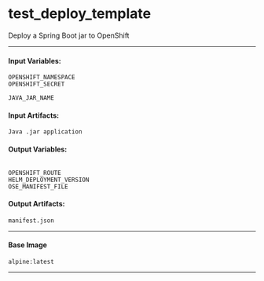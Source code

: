 
test_deploy_template
====================
Deploy a Spring Boot jar to OpenShift
___
#### Input Variables:
```shell
OPENSHIFT_NAMESPACE
OPENSHIFT_SECRET

JAVA_JAR_NAME
```
#### Input Artifacts:
```shell
Java .jar application
```
#### Output Variables:
```shell

OPENSHIFT_ROUTE
HELM_DEPLOYMENT_VERSION
OSE_MANIFEST_FILE
```
#### Output Artifacts:
```shell
manifest.json
```
___
#### Base Image
```shell
alpine:latest
```
___
